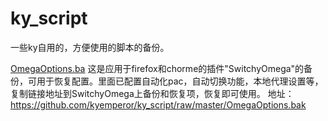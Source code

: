 # ky_script
一些ky自用的，方便使用的脚本的备份。

[OmegaOptions.ba](https://github.com/kyemperor/ky_script/blob/master/OmegaOptions.bak，"*-*")
这是应用于firefox和chorme的插件"SwitchyOmega"的备份，可用于恢复配置。里面已配置自动化pac，自动切换功能，本地代理设置等，复制链接地址到SwitchyOmega上备份和恢复项，恢复即可使用。 地址：https://github.com/kyemperor/ky_script/raw/master/OmegaOptions.bak
